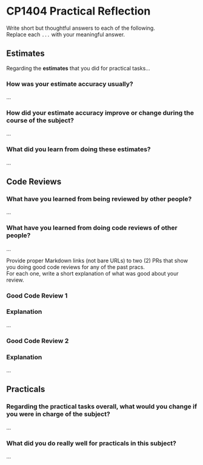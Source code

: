 # CP1404 Practical Reflection

Write short but thoughtful answers to each of the following.  
Replace each `...` with your meaningful answer.

## Estimates

Regarding the **estimates** that you did for practical tasks...

### How was your estimate accuracy usually?

...

### How did your estimate accuracy improve or change during the course of the subject?

...

### What did you learn from doing these estimates?

...

## Code Reviews

### What have you learned from being reviewed by other people?

...

### What have you learned from doing code reviews of other people?

...

Provide proper Markdown links (not bare URLs) to two (2) PRs that show you doing good code reviews for any of the past
pracs.  
For each one, write a short explanation of what was good about your review.

### Good Code Review 1

[]()

### Explanation

...

### Good Code Review 2

[]()

### Explanation

...

## Practicals

### Regarding the **practical tasks** overall, what would you change if you were in charge of the subject?

...

### What did you do really well for practicals in this subject?

...